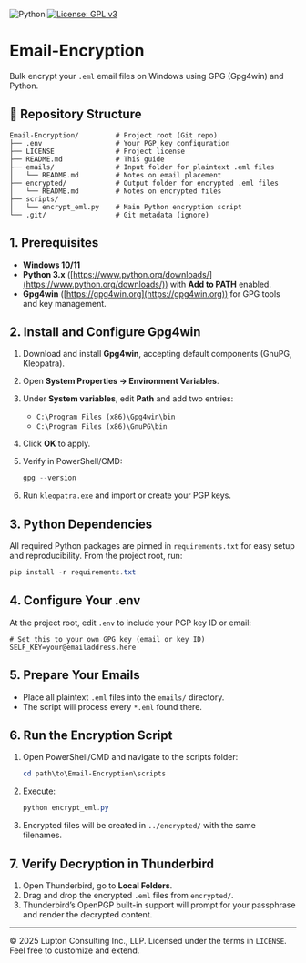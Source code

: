 ![Python](https://img.shields.io/badge/Python-3.12.8-blue)
[![License: GPL v3](https://img.shields.io/badge/License-GPLv3-blue.svg)](https://www.gnu.org/licenses/gpl-3.0)
# Email-Encryption

Bulk encrypt your `.eml` email files on Windows using GPG (Gpg4win) and Python.

## 📂 Repository Structure

```
Email-Encryption/         # Project root (Git repo)
├── .env                  # Your PGP key configuration
├── LICENSE               # Project license
├── README.md             # This guide
├── emails/               # Input folder for plaintext .eml files
│   └── README.md         # Notes on email placement
├── encrypted/            # Output folder for encrypted .eml files
│   └── README.md         # Notes on encrypted files
├── scripts/
│   └── encrypt_eml.py    # Main Python encryption script
└── .git/                 # Git metadata (ignore)
```

## 1. Prerequisites

* **Windows 10/11**
* **Python 3.x** ([https://www.python.org/downloads/](https://www.python.org/downloads/)) with **Add to PATH** enabled.
* **Gpg4win** ([https://gpg4win.org](https://gpg4win.org)) for GPG tools and key management.

## 2. Install and Configure Gpg4win

1. Download and install **Gpg4win**, accepting default components (GnuPG, Kleopatra).
2. Open **System Properties → Environment Variables**.
3. Under **System variables**, edit **Path** and add two entries:

   * `C:\Program Files (x86)\Gpg4win\bin`
   * `C:\Program Files (x86)\GnuPG\bin`
4. Click **OK** to apply.
5. Verify in PowerShell/CMD:

   ```powershell
   gpg --version
   ```
6. Run `kleopatra.exe` and import or create your PGP keys.

## 3. Python Dependencies

All required Python packages are pinned in `requirements.txt` for easy setup and reproducibility. From the project root, run:

```powershell
pip install -r requirements.txt
```

## 4. Configure Your .env

At the project root, edit `.env` to include your PGP key ID or email:

```dotenv
# Set this to your own GPG key (email or key ID)
SELF_KEY=your@emailaddress.here
```

## 5. Prepare Your Emails

* Place all plaintext `.eml` files into the `emails/` directory.
* The script will process every `*.eml` found there.

## 6. Run the Encryption Script

1. Open PowerShell/CMD and navigate to the scripts folder:

   ```powershell
   cd path\to\Email-Encryption\scripts
   ```
2. Execute:

   ```powershell
   python encrypt_eml.py
   ```
3. Encrypted files will be created in `../encrypted/` with the same filenames.

## 7. Verify Decryption in Thunderbird

1. Open Thunderbird, go to **Local Folders**.
2. Drag and drop the encrypted `.eml` files from `encrypted/`.
3. Thunderbird’s OpenPGP built-in support will prompt for your passphrase and render the decrypted content.

---

© 2025 Lupton Consulting Inc., LLP. Licensed under the terms in `LICENSE`. Feel free to customize and extend.
